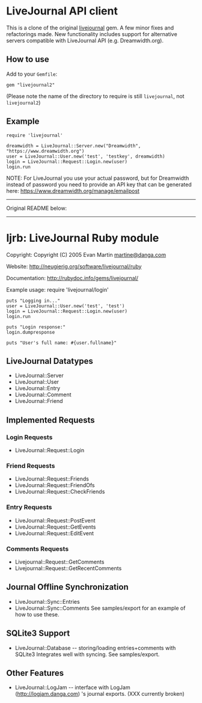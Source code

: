 # LiveJournal API client

This is a clone of the original [livejournal](https://github.com/romanbsd/livejournal) gem. A few minor fixes 
and refactorings made. New functionality includes support for alternative 
servers compatible with LiveJournal API (e.g. Dreamwidth.org).

## How to use

Add to your `Gemfile`:

    gem "livejournal2"

(Please note the name of the directory to require is still 
`livejournal`, not `livejournal2`)

## Example

    require 'livejournal'

    dreamwidth = LiveJournal::Server.new("Dreamwidth", "https://www.dreamwidth.org")
    user = LiveJournal::User.new('test', 'testkey', dreamwidth)
    login = LiveJournal::Request::Login.new(user)
    login.run

NOTE: For LiveJournal you use your actual password, but for Dreamwidth instead of 
password you need to provide an API key that can be generated here: https://www.dreamwidth.org/manage/emailpost

---

Original README below:

---

# ljrb: LiveJournal Ruby module

Copyright: Copyright (C) 2005 Evan Martin <martine@danga.com>

Website: http://neugierig.org/software/livejournal/ruby

Documentation: http://rubydoc.info/gems/livejournal/

Example usage:
    require 'livejournal/login'

    puts "Logging in..."
    user = LiveJournal::User.new('test', 'test')
    login = LiveJournal::Request::Login.new(user)
    login.run

    puts "Login response:"
    login.dumpresponse

    puts "User's full name: #{user.fullname}"

## LiveJournal Datatypes
* LiveJournal::Server
* LiveJournal::User
* LiveJournal::Entry
* LiveJournal::Comment
* LiveJournal::Friend

## Implemented Requests

### Login Requests
* LiveJournal::Request::Login

### Friend Requests
* LiveJournal::Request::Friends
* LiveJournal::Request::FriendOfs
* LiveJournal::Request::CheckFriends

### Entry Requests
* LiveJournal::Request::PostEvent
* LiveJournal::Request::GetEvents
* LiveJournal::Request::EditEvent

### Comments Requests
* Livejournal::Request::GetComments
* Livejournal::Request::GetRecentComments

## Journal Offline Synchronization
* LiveJournal::Sync::Entries
* LiveJournal::Sync::Comments
See samples/export for an example of how to use these.

## SQLite3 Support
* LiveJournal::Database -- storing/loading entries+comments with SQLite3
Integrates well with syncing.  See samples/export.

## Other Features
* LiveJournal::LogJam -- interface with LogJam (http://logjam.danga.com) 's
  journal exports.  (XXX currently broken)

